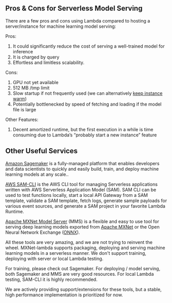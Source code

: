 ## Pros & Cons for Serverless Model Serving

There are a few pros and cons using Lambda compared to hosting a server/instance for machine learning model serving:

Pros:

1. It could significantly reduce the cost of serving a well-trained model for inference
2. It is charged by query
3. Effortless and limitless scalability. 

Cons:

1. GPU not yet available
2. 512 MB /tmp limit
3. Slow startup if not frequently used (we can alternatively [keep instance warm](https://github.com/anchen1011/lambda-inference-toolkit/wiki/Keep-it-Warm))
4. Potentially bottlenecked by speed of fetching and loading if the model file is large

Other Features:

1. Decent amortized runtime, but the first execution in a while is time consuming due to Lambda’s “probably start a new instance” feature

## Other Useful Services

[Amazon Sagemaker](https://aws.amazon.com/sagemaker/) is a fully-managed platform that enables developers and data scientists to quickly and easily build, train, and deploy machine learning models at any scale.. 

[AWS SAM-CLI](https://github.com/awslabs/aws-sam-cli) is the AWS CLI tool for managing Serverless applications written with AWS Serverless Application Model (SAM). SAM CLI can be used to test functions locally, start a local API Gateway from a SAM template, validate a SAM template, fetch logs, generate sample payloads for various event sources, and generate a SAM project in your favorite Lambda Runtime.

[Apache MXNet Model Server](https://github.com/awslabs/mxnet-model-server) (MMS) is a flexible and easy to use tool for serving deep learning models exported from [Apache MXNet](http://mxnet.apache.org/) or the Open Neural Network Exchange ([ONNX](http://onnx.ai/)).

All these tools are very amazing, and we are not trying to reinvent the wheel. MXNet-lambda supports packaging, deploying and serving machine learning models in a serverless manner. We don't support training, deploying with server or local Lambda testing. 

For training, please check out Sagemaker. For deploying / model serving, both Sagemaker and MMS are very good resources. For local Lambda testing, SAM-CLI it is highly recommended. 

We are actively providing support/extensions for these tools, but a stable, high performance implementation is prioritized for now.
